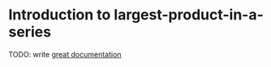 # Introduction to largest-product-in-a-series

TODO: write [great documentation](http://jacobian.org/writing/what-to-write/)
